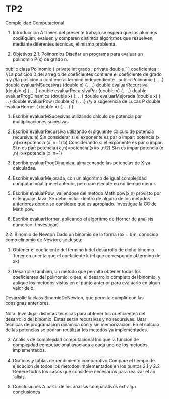 # TP2
Complejidad Computacional

1. Introduccion
A traves del presente trabajo se espera que los alumnos codiﬁquen, evaluen y comparen distintos algoritmos que resuelven, mediante diferentes tecnicas, el mismo problema.

2. Objetivos
2.1. Polinomios
Diseñar un programa para evaluar un polinomio P(x) de grado n.

public class Polinomio { 
private int grado ; 
private double [ ] coeficientes ; 
//La posicion 0 del arreglo de coeficientes contiene el coeficiente de grado n y 
//la posicion n contiene al termino independiente .
public Polinomio {. . .} 
double evaluarMSucesivas (double x) {. . .} 
double evaluarRecursiva (double x) {. . .} 
double evaluarRecursivaPar (double x) {. . .} 
double evaluarProgDinamica (double x) {. . .} 
double evaluarMejorada (double x) {. . .} double evaluarPow (double x) {. . .} //y a sugerencia de Lucas P 
double evaluarHorner ( double x) {. . .} }

1. Escribir evaluarMSucesivas utilizando calculo de potencia por multiplicaciones sucesivas

2. Escribir evaluarRecursiva utilizando el siguiente calculo de potencia recursiva:
a) Sin considerar si el exponente es par o impar: potencia (x ,n)=x∗potencia (x ,n−1) 
b) Considerando si el exponente es par o impar: 
Si n es par: potencia (x ,n)=potencia (x∗x ,n/2) 
Si n es impar potencia (x ,n)=x∗potencia (x ,n−1)

3. Escribir evaluarProgDinamica, almacenando las potencias de X ya calculadas.

4. Escribir evaluarMejorada, con un algoritmo de igual complejidad computacional que el anterior, pero que ejecute en un tiempo menor.

5. Escribir evaluarPow, valiendose del metodo Math.pow(x,n) provisto por el lenguaje Java. Se debe incluir dentro de alguno de los metodos anteriores donde se considere que es apropiado. Investigue la CC de Math.pow.

6. Escribir evaluarHorner, aplicando el algoritmo de Horner de analisis numerico. (Investigar)

2.2. Binomio de Newton Dado un binomio de la forma (ax + b)n, conocido como elinomio de Newton, se desea:

1. Obtener el coeﬁciente del termino k del desarrollo de dicho binomio. Tener en cuenta que el coeﬁciente k (el que corresponde al termino de xk).

2. Desarrolle tambien, un metodo que permita obtener todos los coeﬁcientes del polinomio, o sea, el desarrollo completo del binomio, y aplique los metodos vistos en el punto anterior para evaluarlo en algun valor de x.

Desarrolle la class BinomioDeNewton, que permita cumplir con las consignas anteriores.

Nota: Investigar distintas tecnicas para obtener los coeﬁcientes del desarrollo del binomio. Estas seran recursivas y no recursivas. Usar tecnicas de programacion dinamica con y sin memorizacion. En el calculo de las potencias se podran reutilizar los metodos ya implementados.

3. Analisis de complejidad computacional
Indique la funcion de complejidad computacional asociada a cada uno de los metodos implementados.

4. Graﬁcos y tablas de rendimiento comparativo
Compare el tiempo de ejecucion de todos los metodos implementados en los puntos 2.1 y 2.2
Genere todos los casos que considere necesarios para realizar el an´alisis.

5. Conclusiones
A partir de los analisis comparativos extraiga conclusiones
